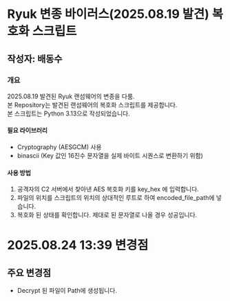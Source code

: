# Ryuk 변종 바이러스(2025.08.19 발견) 복호화 스크립트
## 작성자: 배동수

### 개요
2025.08.19 발견된 Ryuk 랜섬웨어의 변종을 다룸. </br>
본 Repository는 발견된 랜섬웨어의 복호화 스크립트를 제공합니다. </br>
본 스크립트는 Python 3.13으로 작성되었습니다.

#### 필요 라이브러리
 - Cryptography (AESGCM) 사용
 - binascii (Key 값인 16진수 문자열을 실제 바이트 시퀀스로 변환하기 위함)

#### 사용 방법
  1. 공격자의 C2 서버에서 찾아낸 AES 복호화 키를 key_hex 에 입력합니다.
  2. 파일의 위치를 스크립트의 위치의 상대적인 루트로 하여 encoded_file_path에 넣습니다.
  3. 복호화 된 상태를 확인합니다. 제대로 된 문자열로 나올 경우 성공입니다.


# 2025.08.24 13:39 변경점
## 주요 변경점
- Decrypt 된 파일이 Path에 생성됩니다.
